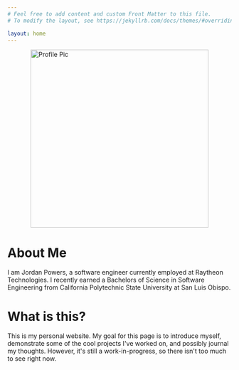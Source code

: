 ```yaml
---
# Feel free to add content and custom Front Matter to this file.
# To modify the layout, see https://jekyllrb.com/docs/themes/#overriding-theme-defaults

layout: home
---
```


<img src="/assets/portrait_1.png" alt="Profile Pic" width="400px" style="display:block;margin:auto">

# About Me
I am Jordan Powers, a software engineer currently employed at Raytheon Technologies. I recently
earned a Bachelors of Science in Software Engineering from California Polytechnic State University
at San Luis Obispo.

# What is this?
This is my personal website. My goal for this page is to introduce myself, demonstrate
some of the cool projects I've worked on, and possibly journal my thoughts. However, it's still a
work-in-progress, so there isn't too much to see right now.
